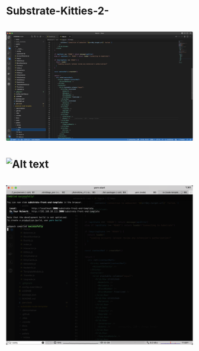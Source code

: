 # Substrate-Kitties-2-
# ![Alt text](WechatIMG1458.png)
# ![Alt text](WechatIMG1459.png)
# ![Alt text](WechatIMG1460.png)